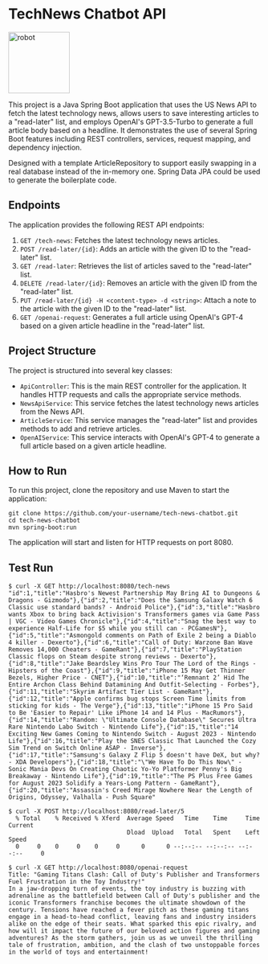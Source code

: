 # TechNews Chatbot API
<img width="122" alt="robot" src="https://github.com/V-Bala/ai-news-spring-boot-app/assets/10373409/078c7979-4ab8-4b6b-96c6-7011ae4d1a84">

This project is a Java Spring Boot application that uses the US News API to fetch the latest technology news, allows users to save interesting articles to a "read-later" list, and employs OpenAI's GPT-3.5-Turbo to generate a full article body based on a headline. It demonstrates the use of several Spring Boot features including REST controllers, services, request mapping, and dependency injection.

Designed with a template ArticleRepository to support easily swapping in a real database instead of the in-memory one. Spring Data JPA could be used to generate the boilerplate code.

## Endpoints

The application provides the following REST API endpoints:

1. `GET /tech-news`: Fetches the latest technology news articles.
2. `POST /read-later/{id}`: Adds an article with the given ID to the "read-later" list.
3. `GET /read-later`: Retrieves the list of articles saved to the "read-later" list.
4. `DELETE /read-later/{id}`: Removes an article with the given ID from the "read-later" list.
5. `PUT /read-later/{id} -H <content-type> -d <string>`: Attach a note to the article with the given ID to the "read-later" list.
6. `GET /openai-request`: Generates a full article using OpenAI's GPT-4 based on a given article headline in the "read-later" list.

## Project Structure

The project is structured into several key classes:

- `ApiController`: This is the main REST controller for the application. It handles HTTP requests and calls the appropriate service methods.
- `NewsApiService`: This service fetches the latest technology news articles from the News API.
- `ArticleService`: This service manages the "read-later" list and provides methods to add and retrieve articles.
- `OpenAIService`: This service interacts with OpenAI's GPT-4 to generate a full article based on a given article headline.

## How to Run

To run this project, clone the repository and use Maven to start the application:
```
git clone https://github.com/your-username/tech-news-chatbot.git
cd tech-news-chatbot
mvn spring-boot:run
```
The application will start and listen for HTTP requests on port 8080.

## Test Run
```
$ curl -X GET http://localhost:8080/tech-news
"id":1,"title":"Hasbro's Newest Partnership May Bring AI to Dungeons & Dragons - Gizmodo"},{"id":2,"title":"Does the Samsung Galaxy Watch 6 Classic use standard bands? - Android Police"},{"id":3,"title":"Hasbro wants Xbox to bring back Activision's Transformers games via Game Pass | VGC - Video Games Chronicle"},{"id":4,"title":"Snag the best way to experience Half-Life for $5 while you still can - PCGamesN"},{"id":5,"title":"Asmongold comments on Path of Exile 2 being a Diablo 4 killer - Dexerto"},{"id":6,"title":"Call of Duty: Warzone Ban Wave Removes 14,000 Cheaters - GameRant"},{"id":7,"title":"PlayStation Classic flops on Steam despite strong reviews - Dexerto"},{"id":8,"title":"Jake Beardsley Wins Pro Tour The Lord of the Rings - Hipsters of the Coast"},{"id":9,"title":"iPhone 15 May Get Thinner Bezels, Higher Price - CNET"},{"id":10,"title":"‘Remnant 2’ Hid The Entire Archon Class Behind Datamining And Outfit-Selecting - Forbes"},{"id":11,"title":"Skyrim Artifact Tier List - GameRant"},{"id":12,"title":"Apple confirms bug stops Screen Time limits from sticking for kids - The Verge"},{"id":13,"title":"iPhone 15 Pro Said to Be 'Easier to Repair' Like iPhone 14 and 14 Plus - MacRumors"},{"id":14,"title":"Random: \"Ultimate Console Database\" Secures Ultra Rare Nintendo Labo Switch - Nintendo Life"},{"id":15,"title":"14 Exciting New Games Coming to Nintendo Switch - August 2023 - Nintendo Life"},{"id":16,"title":"Play the SNES Classic That Launched the Cozy Sim Trend on Switch Online ASAP - Inverse"},{"id":17,"title":"Samsung's Galaxy Z Flip 5 doesn't have DeX, but why? - XDA Developers"},{"id":18,"title":"\"We Have To Do This Now\" - Sonic Mania Devs On Creating Chaotic Yo-Yo Platformer Penny's Big Breakaway - Nintendo Life"},{"id":19,"title":"The PS Plus Free Games for August 2023 Solidify a Years-Long Pattern - GameRant"},{"id":20,"title":"Assassin's Creed Mirage Nowhere Near the Length of Origins, Odyssey, Valhalla - Push Square"

$ curl -X POST http://localhost:8080/read-later/5
  % Total    % Received % Xferd  Average Speed   Time    Time     Time  Current
                                 Dload  Upload   Total   Spent    Left  Speed
  0     0    0     0    0     0      0      0 --:--:-- --:--:-- --:--:--     0

$ curl -X GET http://localhost:8080/openai-request
Title: "Gaming Titans Clash: Call of Duty's Publisher and Transformers Fuel Frustration in the Toy Industry!"
In a jaw-dropping turn of events, the toy industry is buzzing with adrenaline as the battlefield between Call of Duty's publisher and the iconic Transformers franchise becomes the ultimate showdown of the century. Tensions have reached a fever pitch as these gaming titans engage in a head-to-head conflict, leaving fans and industry insiders alike on the edge of their seats. What sparked this epic rivalry, and how will it impact the future of our beloved action figures and gaming adventures? As the storm gathers, join us as we unveil the thrilling tale of frustration, ambition, and the clash of two unstoppable forces in the world of toys and entertainment!
```
